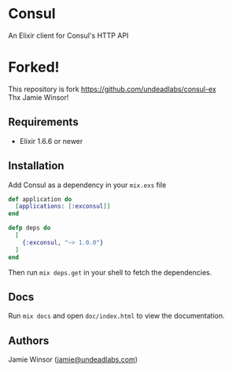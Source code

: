 # Consul

An Elixir client for Consul's HTTP API

# Forked!

This repository is fork https://github.com/undeadlabs/consul-ex  
Thx Jamie Winsor!

## Requirements

* Elixir 1.6.6 or newer

## Installation

Add Consul as a dependency in your `mix.exs` file

```elixir
def application do
  [applications: [:exconsul]]
end

defp deps do
  [
    {:exconsul, "~> 1.0.0"}
  ]
end
```

Then run `mix deps.get` in your shell to fetch the dependencies.

## Docs

Run `mix docs` and open `doc/index.html` to view the documentation.

## Authors

Jamie Winsor (<jamie@undeadlabs.com>)

